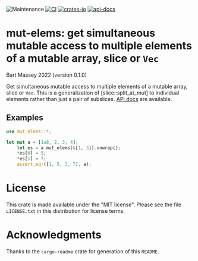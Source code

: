 ![Maintenance](https://img.shields.io/badge/maintenance-actively--developed-brightgreen.svg)
[![CI](https://github.com/BartMassey/mut-elems/actions/workflows/main.yml/badge.svg)](https://github.com/BartMassey/mut-elems/actions)
[![crates-io](https://img.shields.io/crates/v/mut-elems.svg)](https://crates.io/crates/mut-elems)
[![api-docs](https://docs.rs/mut-elems/badge.svg)](https://docs.rs/mut-elems)

# mut-elems: get simultaneous mutable access to multiple elements of a mutable array, slice or `Vec`
Bart Massey 2022 (version 0.1.0)


Get simultaneous mutable access to multiple elements of a
mutable array, slice or `Vec`. This is a generalization of
[slice::split_at_mut] to individual elements rather than
just a pair of
subslices. [API docs](https://bartmassey.github.io/mut-elems/)
are available.

## Examples

```rust
use mut_elems::*;

let mut a = [1u8, 2, 3, 4];
    let es = a.mut_elems(&[1, 3]).unwrap();
    *es[0] = 5;
    *es[1] = 7;
    assert_eq!([1, 5, 3, 7], a);
```


# License

This crate is made available under the "MIT license". Please
see the file `LICENSE.txt` in this distribution for license
terms.

# Acknowledgments

Thanks to the `cargo-readme` crate for generation of this `README`.
